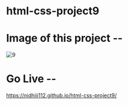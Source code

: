 # html-css-project9

# Image of this project --
 
![9](https://github.com/nidhiii112/html-css-project9/assets/117963273/5c1a79d3-0bba-4e65-a786-4d85c723c330)  
 
# Go Live --
  
https://nidhiii112.github.io/html-css-project9/ 
 
